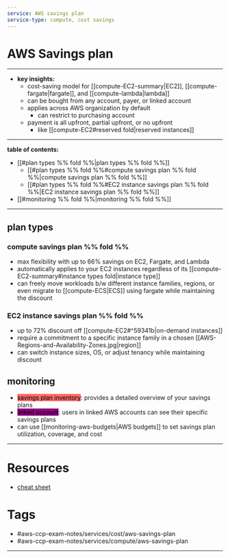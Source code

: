 ```yaml
---
service: AWS savings plan
service-type: compute, cost savings
---
```


# AWS Savings plan
---
- **key insights:** 
	- cost-saving model for [[compute-EC2-summary|EC2]], [[compute-fargate|fargate]], and [[compute-lambda|lambda]] 
	- can be bought from any account, payer, or linked account
	- applies across AWS organization by default
		- can restrict to purchasing account
	- payment is all upfront, partial upfront, or no upfront
		- like [[compute-EC2#reserved fold|reserved instances]]
---
**table of contents:**
- [[#plan types %% fold %%|plan types %% fold %%]]
	- [[#plan types %% fold %%#compute savings plan %% fold %%|compute savings plan %% fold %%]]
	- [[#plan types %% fold %%#EC2 instance savings plan %% fold %%|EC2 instance savings plan %% fold %%]]
- [[#monitoring %% fold %%|monitoring %% fold %%]]
--- 
## plan types 
### compute savings plan %% fold %% 
- max flexibility with up to 66% savings on EC2, Fargate, and Lambda
- automatically applies to your EC2 instances regardless of its [[compute-EC2-summary#instance types fold|instance type]]
- can freely move workloads b/w different instance families, regions, or even migrate to [[compute-ECS|ECS]] using fargate while maintaining the discount
### EC2 instance savings plan %% fold %% 
- up to 72% discount off [[compute-EC2#^59341b|on-demand instances]]
- require a commitment to a specific instance family in a chosen [[AWS-Regions-and-Availability-Zones.jpg|region]]
- can switch instance sizes, OS, or adjust tenancy while maintaining discount
## monitoring 
- <mark style="background: #FF000094;">savings plan inventory</mark>: provides a detailed overview of your savings plans
- <mark style="background: #930083;">linked account</mark>: users in linked AWS accounts can see their specific savings plans
- can use [[monitoring-aws-budgets|AWS budgets]] to set savings plan utilization, coverage, and cost
--- 
# Resources
- [cheat sheet](https://tutorialsdojo.com/aws-savings-plan/)
# Tags
- #aws-ccp-exam-notes/services/cost/aws-savings-plan
- #aws-ccp-exam-notes/services/compute/aws-savings-plan
---